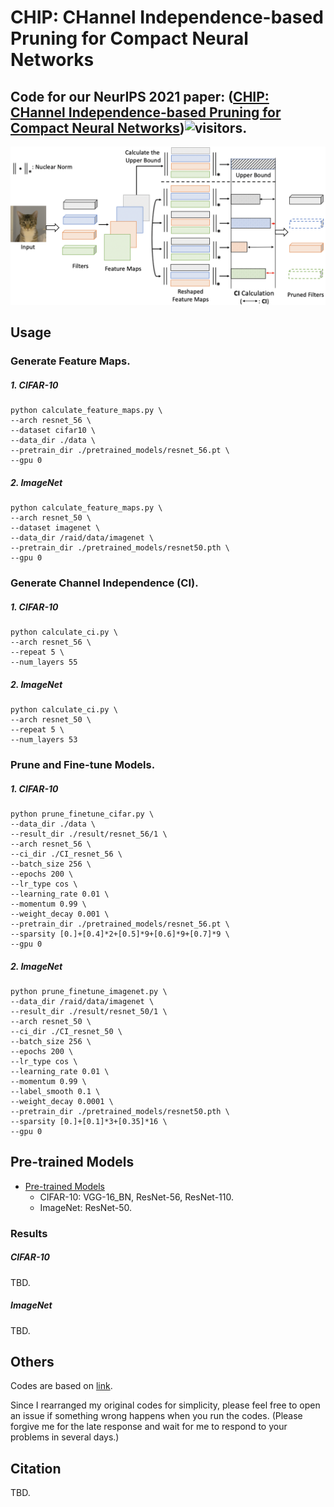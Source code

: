 # CHIP: CHannel Independence-based Pruning for Compact Neural Networks

## Code for our NeurIPS 2021 paper: ([CHIP: CHannel Independence-based Pruning for Compact Neural Networks](https://arxiv.org/abs/2110.13981))![visitors](https://visitor-badge.glitch.me/badge?page_id=yangsui.chip&left_color=green&right_color=red).

<p align="center">
<img src="fig/algorithm.png" width="800">
</p>

## Usage

### Generate Feature Maps.
##### 1. CIFAR-10
```shell
python calculate_feature_maps.py \
--arch resnet_56 \
--dataset cifar10 \
--data_dir ./data \
--pretrain_dir ./pretrained_models/resnet_56.pt \
--gpu 0
```
##### 2. ImageNet
```shell
python calculate_feature_maps.py \
--arch resnet_50 \
--dataset imagenet \
--data_dir /raid/data/imagenet \
--pretrain_dir ./pretrained_models/resnet50.pth \
--gpu 0
```
### Generate Channel Independence (CI).
##### 1. CIFAR-10
```shell
python calculate_ci.py \
--arch resnet_56 \
--repeat 5 \
--num_layers 55
```
##### 2. ImageNet
```shell
python calculate_ci.py \
--arch resnet_50 \
--repeat 5 \
--num_layers 53
```

### Prune and Fine-tune Models.

##### 1. CIFAR-10
```shell
python prune_finetune_cifar.py \
--data_dir ./data \
--result_dir ./result/resnet_56/1 \
--arch resnet_56 \
--ci_dir ./CI_resnet_56 \
--batch_size 256 \
--epochs 200 \
--lr_type cos \
--learning_rate 0.01 \
--momentum 0.99 \
--weight_decay 0.001 \
--pretrain_dir ./pretrained_models/resnet_56.pt \
--sparsity [0.]+[0.4]*2+[0.5]*9+[0.6]*9+[0.7]*9 \
--gpu 0 
```
##### 2. ImageNet
```shell
python prune_finetune_imagenet.py \
--data_dir /raid/data/imagenet \
--result_dir ./result/resnet_50/1 \
--arch resnet_50 \
--ci_dir ./CI_resnet_50 \
--batch_size 256 \
--epochs 200 \
--lr_type cos \
--learning_rate 0.01 \
--momentum 0.99 \
--label_smooth 0.1 \
--weight_decay 0.0001 \
--pretrain_dir ./pretrained_models/resnet50.pth \
--sparsity [0.]+[0.1]*3+[0.35]*16 \
--gpu 0
```

## Pre-trained Models

- [Pre-trained Models](https://drive.google.com/drive/folders/1b--dZlvKUUu0rXqMYAtIr0ynHQHuEWDI?usp=sharing)
   - CIFAR-10: VGG-16_BN, ResNet-56, ResNet-110.
   - ImageNet: ResNet-50.

### Results
##### CIFAR-10
TBD.

##### ImageNet
TBD.

## Others
Codes are based on [link](https://github.com/lmbxmu/HRankPlus).

Since I rearranged my original codes for simplicity, please feel free to open an issue if something wrong happens when you run the codes. (Please forgive me for the late response and wait for me to respond to your problems in several days.)

## Citation
TBD.